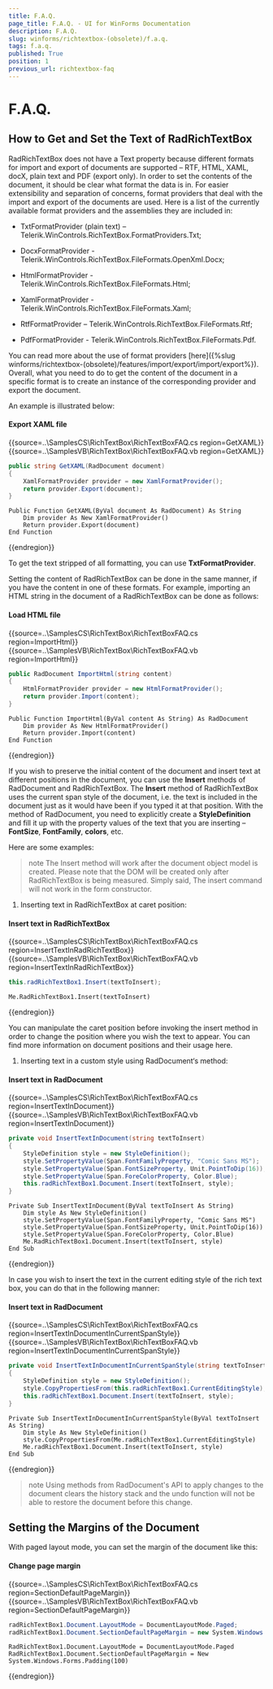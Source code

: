 ```yaml
---
title: F.A.Q.
page_title: F.A.Q. - UI for WinForms Documentation
description: F.A.Q.
slug: winforms/richtextbox-(obsolete)/f.a.q.
tags: f.a.q.
published: True
position: 1
previous_url: richtextbox-faq
---
```


# F.A.Q.



## How to Get and Set the Text of RadRichTextBox

RadRichTextBox does not have a Text property because different formats for import and export of documents are supported – RTF, HTML, XAML, docX, plain text and PDF (export only). In order to set the contents of the document, it should be clear what format the data is in. For easier extensibility and separation of concerns, format providers that deal with the import and export of the documents are used. Here is a list of the currently available format providers and the assemblies they are included in:

* TxtFormatProvider (plain text) – Telerik.WinControls.RichTextBox.FormatProviders.Txt; 

* DocxFormatProvider - Telerik.WinControls.RichTextBox.FileFormats.OpenXml.Docx; 

* HtmlFormatProvider - Telerik.WinControls.RichTextBox.FileFormats.Html; 

* XamlFormatProvider - Telerik.WinControls.RichTextBox.FileFormats.Xaml;

* RtfFormatProvider – Telerik.WinControls.RichTextBox.FileFormats.Rtf;

* PdfFormatProvider - Telerik.WinControls.RichTextBox.FileFormats.Pdf.

You can read more about the use of format providers [here]({%slug winforms/richtextbox-(obsolete)/features/import/export/import/export%}). Overall, what you need to do to get the content of the document in a specific format is to create an instance of the corresponding provider and export the document.

An example is illustrated below:

#### Export XAML file

{{source=..\SamplesCS\RichTextBox\RichTextBoxFAQ.cs region=GetXAML}} 
{{source=..\SamplesVB\RichTextBox\RichTextBoxFAQ.vb region=GetXAML}} 

````C#
public string GetXAML(RadDocument document)
{
    XamlFormatProvider provider = new XamlFormatProvider();
    return provider.Export(document);
}

````
````VB.NET
Public Function GetXAML(ByVal document As RadDocument) As String
    Dim provider As New XamlFormatProvider()
    Return provider.Export(document)
End Function

````

{{endregion}}

To get the text stripped of all formatting, you can use __TxtFormatProvider__.

Setting the content of RadRichTextBox can be done in the same manner, if you have the content in one of these formats. For example, importing an HTML string in the document of a RadRichTextBox can be done as follows: 

#### Load HTML file

{{source=..\SamplesCS\RichTextBox\RichTextBoxFAQ.cs region=ImportHtml}} 
{{source=..\SamplesVB\RichTextBox\RichTextBoxFAQ.vb region=ImportHtml}} 

````C#
public RadDocument ImportHtml(string content)
{
    HtmlFormatProvider provider = new HtmlFormatProvider();
    return provider.Import(content);
}

````
````VB.NET
Public Function ImportHtml(ByVal content As String) As RadDocument
    Dim provider As New HtmlFormatProvider()
    Return provider.Import(content)
End Function

````

{{endregion}}

If you wish to preserve the initial content of the document and insert text at different positions in the document, you can use the __Insert__ methods of RadDocument and RadRichTextBox. The __Insert__ method of RadRichTextBox uses the current span style of the document, i.e. the text is included in the document just as it would have been if you typed it at that position. With the method of RadDocument, you need to explicitly create a __StyleDefinition__ and fill it up with the property values of the text that you are inserting – __FontSize__, __FontFamily__, __colors__, etc.

Here are some examples:

>note The Insert method will work after the document object model is created. Please note that the DOM will be created only after RadRichTextBox is being measured. Simply said, The insert command will not work in the form constructor.
>

1. Inserting text in RadRichTextBox at caret position:

#### Insert text in RadRichTextBox

{{source=..\SamplesCS\RichTextBox\RichTextBoxFAQ.cs region=InsertTextInRadRichTextBox}} 
{{source=..\SamplesVB\RichTextBox\RichTextBoxFAQ.vb region=InsertTextInRadRichTextBox}} 

````C#
this.radRichTextBox1.Insert(textToInsert);

````
````VB.NET
Me.RadRichTextBox1.Insert(textToInsert)

````

{{endregion}}

You can manipulate the caret position before invoking the insert method in order to change the position where you wish the text to appear. You can find more information on document positions and their usage here. 

1. Inserting text in a custom style using RadDocument‘s method:

#### Insert text in RadDocument

{{source=..\SamplesCS\RichTextBox\RichTextBoxFAQ.cs region=InsertTextInDocument}} 
{{source=..\SamplesVB\RichTextBox\RichTextBoxFAQ.vb region=InsertTextInDocument}} 

````C#
private void InsertTextInDocument(string textToInsert)
{
    StyleDefinition style = new StyleDefinition();
    style.SetPropertyValue(Span.FontFamilyProperty, "Comic Sans MS");
    style.SetPropertyValue(Span.FontSizeProperty, Unit.PointToDip(16));
    style.SetPropertyValue(Span.ForeColorProperty, Color.Blue);
    this.radRichTextBox1.Document.Insert(textToInsert, style);
}

````
````VB.NET
Private Sub InsertTextInDocument(ByVal textToInsert As String)
    Dim style As New StyleDefinition()
    style.SetPropertyValue(Span.FontFamilyProperty, "Comic Sans MS")
    style.SetPropertyValue(Span.FontSizeProperty, Unit.PointToDip(16))
    style.SetPropertyValue(Span.ForeColorProperty, Color.Blue)
    Me.RadRichTextBox1.Document.Insert(textToInsert, style)
End Sub

````

{{endregion}}

In case you wish to insert the text in the current editing style of the rich text box, you can do that in the following manner: 

#### Insert text in RadDocument

{{source=..\SamplesCS\RichTextBox\RichTextBoxFAQ.cs region=InsertTextInDocumentInCurrentSpanStyle}} 
{{source=..\SamplesVB\RichTextBox\RichTextBoxFAQ.vb region=InsertTextInDocumentInCurrentSpanStyle}} 

````C#
private void InsertTextInDocumentInCurrentSpanStyle(string textToInsert)
{
    StyleDefinition style = new StyleDefinition();
    style.CopyPropertiesFrom(this.radRichTextBox1.CurrentEditingStyle);
    this.radRichTextBox1.Document.Insert(textToInsert, style);
}

````
````VB.NET
Private Sub InsertTextInDocumentInCurrentSpanStyle(ByVal textToInsert As String)
    Dim style As New StyleDefinition()
    style.CopyPropertiesFrom(Me.radRichTextBox1.CurrentEditingStyle)
    Me.radRichTextBox1.Document.Insert(textToInsert, style)
End Sub

````

{{endregion}} 

>note Using methods from RadDocument's API to apply changes to the document clears the history stack and the undo function will not be able to restore the document before this change.
>

## Setting the Margins of the Document

With paged layout mode, you can set the margin of the document like this:

#### Change page margin

{{source=..\SamplesCS\RichTextBox\RichTextBoxFAQ.cs region=SectionDefaultPageMargin}} 
{{source=..\SamplesVB\RichTextBox\RichTextBoxFAQ.vb region=SectionDefaultPageMargin}} 

````C#
radRichTextBox1.Document.LayoutMode = DocumentLayoutMode.Paged;
radRichTextBox1.Document.SectionDefaultPageMargin = new System.Windows.Forms.Padding(100);

````
````VB.NET
RadRichTextBox1.Document.LayoutMode = DocumentLayoutMode.Paged
RadRichTextBox1.Document.SectionDefaultPageMargin = New System.Windows.Forms.Padding(100)

````

{{endregion}}

